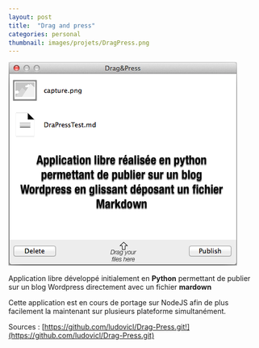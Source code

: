 ```yaml
---
layout: post
title:  "Drag and press"
categories: personal
thumbnail: images/projets/DragPress.png
---
```



![Drag and Press](/images/projets/DragPress.png)

Application libre développé initialement en **Python** permettant de publier sur un blog Wordpress directement avec un fichier **mardown** 

Cette application est en cours de portage sur NodeJS afin de plus facilement la maintenant sur plusieurs plateforme simultanément.


Sources : [https://github.com/ludovicl/Drag-Press.git!](https://github.com/ludovicl/Drag-Press.git)